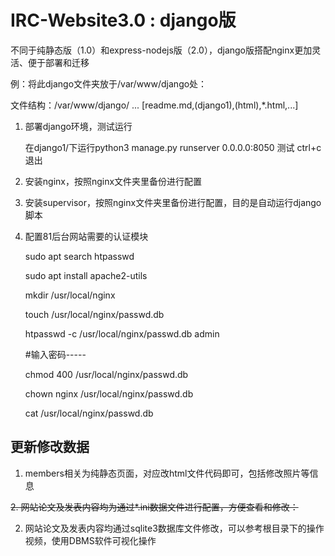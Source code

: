 # IRC-Website3.0 : django版

不同于纯静态版（1.0）和express-nodejs版（2.0），django版搭配nginx更加灵活、便于部署和迁移



例：将此django文件夹放于/var/www/django处：

文件结构：/var/www/django/ ...  [readme.md,(django1),(html),*.html,...]



1. 部署django环境，测试运行

   在django1/下运行python3 manage.py runserver 0.0.0.0:8050 测试 ctrl+c退出

2. 安装nginx，按照nginx文件夹里备份进行配置

3. 安装supervisor，按照nginx文件夹里备份进行配置，目的是自动运行django脚本

4. 配置81后台网站需要的认证模块

   sudo apt search htpasswd

   sudo apt install apache2-utils

   mkdir /usr/local/nginx

   touch /usr/local/nginx/passwd.db

   htpasswd -c /usr/local/nginx/passwd.db admin

   #输入密码-----

   chmod 400 /usr/local/nginx/passwd.db

   chown nginx  /usr/local/nginx/passwd.db

   cat /usr/local/nginx/passwd.db

   

## 更新修改数据

1. members相关为纯静态页面，对应改html文件代码即可，包括修改照片等信息

~~2. 网站论文及发表内容均为通过*.ini数据文件进行配置，方便查看和修改：~~

2. 网站论文及发表内容均通过sqlite3数据库文件修改，可以参考根目录下的操作视频，使用DBMS软件可视化操作
